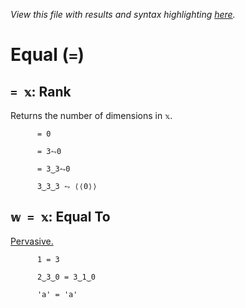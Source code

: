 *View this file with results and syntax highlighting [here](https://mlochbaum.github.io/BQN/help/rank_equals.html).*

# Equal (`=`)
    
## `= 𝕩`: Rank
    
Returns the number of dimensions in `𝕩`.
    
    
          = 0

          = 3⥊0

          = 3‿3⥊0

          3‿3‿3 ⥊ ⟨⟨0⟩⟩

    
    
## `𝕨 = 𝕩`: Equal To
    
[Pervasive.](https://mlochbaum.github.io/BQN/doc/arithmetic.html#pervasion)
    
          1 = 3

          2‿3‿0 = 3‿1‿0

          'a' = 'a'

    
